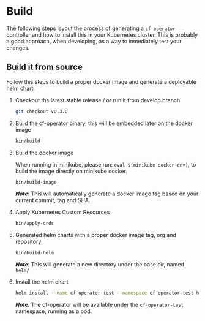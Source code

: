 # Build

The following steps layout the process of generating a `cf-operator` controller and how
to install this in your Kubernetes cluster. This is probably a good approach, when developing, 
as a way to inmediately test your changes.

## Build it from source

Follow this steps to build a proper docker image and generate a deployable helm chart:

1. Checkout the latest stable release / or run it from develop branch

    ```bash
    git checkout v0.3.0
    ```

2. Build the cf-operator binary, this will be embedded later on the docker image

    ```bash
    bin/build
    ```

3. Build the docker image

    When running in minikube, please run: `eval $(minikube docker-env)`, to build the image
    directly on minikube docker.

    ```bash
    bin/build-image
    ```

    _**Note**_: This will automatically generate a docker image tag based on your current commit, tag and SHA.

4. Apply Kubernetes Custom Resources

    ```bash
    bin/apply-crds
    ```

5. Generated helm charts with a proper docker image tag, org and repository

    ```bash
    bin/build-helm
    ```

    _**Note**_: This will generate a new directory under the base dir, named `helm/`

6. Install the helm chart

    ```bash
    helm install --name cf-operator-test --namespace cf-operator-test helm/cf-operator --set customResources.enableInstallation=false
    ```

    _**Note**_: The cf-operator will be available under the `cf-operator-test` namespace, running as a pod.
